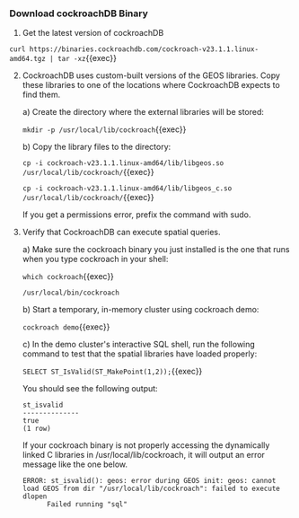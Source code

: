 ### Download cockroachDB Binary

1. Get the latest version of cockroachDB

`curl https://binaries.cockroachdb.com/cockroach-v23.1.1.linux-amd64.tgz | tar -xz`{{exec}}

2. CockroachDB uses custom-built versions of the GEOS libraries. Copy these libraries to one of the locations where CockroachDB expects to find them.

    a) Create the directory where the external libraries will be stored:

    `mkdir -p /usr/local/lib/cockroach`{{exec}}

    b) Copy the library files to the directory:

    `cp -i cockroach-v23.1.1.linux-amd64/lib/libgeos.so /usr/local/lib/cockroach/`{{exec}}

    `cp -i cockroach-v23.1.1.linux-amd64/lib/libgeos_c.so /usr/local/lib/cockroach/`{{exec}}

    If you get a permissions error, prefix the command with sudo.

3. Verify that CockroachDB can execute spatial queries.

    a) Make sure the cockroach binary you just installed is the one that runs when you type cockroach in your shell:

    `which cockroach`{{exec}}

    ```
    /usr/local/bin/cockroach
    ```

    b) Start a temporary, in-memory cluster using cockroach demo:

    `cockroach demo`{{exec}}

    c) In the demo cluster's interactive SQL shell, run the following command to test that the spatial libraries have loaded properly:

    `SELECT ST_IsValid(ST_MakePoint(1,2));`{{exec}}

    You should see the following output:

    ```
    st_isvalid
    --------------
    true
    (1 row)
    ```

    If your cockroach binary is not properly accessing the dynamically linked C libraries in /usr/local/lib/cockroach, it will output an error message like the one below.

    ```
    ERROR: st_isvalid(): geos: error during GEOS init: geos: cannot load GEOS from dir "/usr/local/lib/cockroach": failed to execute dlopen
          Failed running "sql"
    ```

